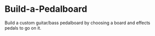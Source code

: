 # Build-a-Pedalboard
Build a custom guitar/bass pedalboard by choosing a board and effects pedals to go on it.
